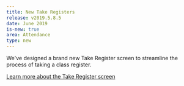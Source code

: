 ```yaml
---
title: New Take Registers
release: v2019.5.8.5
date: June 2019
is-new: true
area: Attendance
type: new
---
```


We've designed a brand new Take Register screen to streamline the process of taking a class register. 

[Learn more about the Take Register screen](../classteacher/clog/take-register)